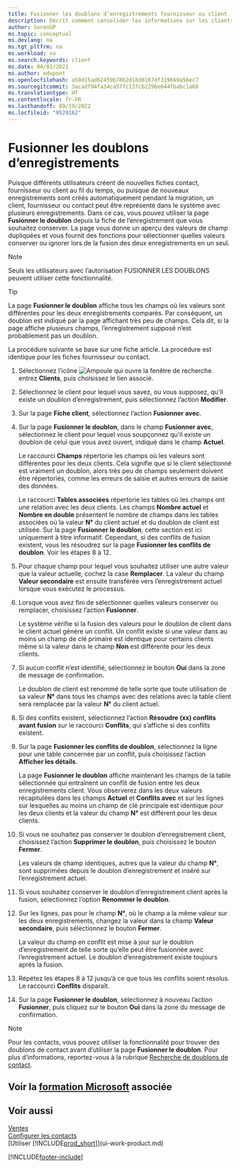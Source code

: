 ```yaml
---
title: Fusionner les doublons d’enregistrements fournisseur ou client
description: Décrit comment consolider les informations sur les clients ou les fournisseurs lorsque vous avez des entrées en double pour certains.
author: SorenGP
ms.topic: conceptual
ms.devlang: na
ms.tgt_pltfrm: na
ms.workload: na
ms.search.keywords: client
ms.date: 04/01/2021
ms.author: edupont
ms.openlocfilehash: a50d15ad62459b78b2d18d8167df319669a56ec7
ms.sourcegitcommit: 3acadf94fa34ca57fc137cb2296e644fbabc1a60
ms.translationtype: HT
ms.contentlocale: fr-FR
ms.lasthandoff: 09/19/2022
ms.locfileid: "9529162"
---
```

# <a name="merge-duplicate-records"></a>Fusionner les doublons d’enregistrements

Puisque différents utilisateurs créent de nouvelles fiches contact, fournisseur ou client au fil du temps, ou puisque de nouveaux enregistrements sont créés automatiquement pendant la migration, un client, fournisseur ou contact peut être représenté dans le système avec plusieurs enregistrements. Dans ce cas, vous pouvez utiliser la page **Fusionner le doublon** depuis la fiche de l’enregistrement que vous souhaitez conserver. La page vous donne un aperçu des valeurs de champ dupliquées et vous fournit des fonctions pour sélectionner quelles valeurs conserver ou ignorer lors de la fusion des deux enregistrements en un seul.

> [!NOTE]
> Seuls les utilisateurs avec l’autorisation FUSIONNER LES DOUBLONS peuvent utiliser cette fonctionnalité.

> [!TIP]
> La page **Fusionner le doublon** affiche tous les champs où les valeurs sont différentes pour les deux enregistrements comparés. Par conséquent, un doublon est indiqué par la page affichant très peu de champs. Cela dit, si la page affiche plusieurs champs, l’enregistrement supposé n’est probablement pas un doublon.

La procédure suivante se base sur une fiche article. La procédure est identique pour les fiches fournisseur ou contact.

1. Sélectionnez l’icône ![Ampoule qui ouvre la fenêtre de recherche.](media/ui-search/search_small.png "Dites-moi ce que vous voulez faire") entrez **Clients**, puis choisissez le lien associé.
2. Sélectionnez le client pour lequel vous savez, ou vous supposez, qu’il existe un doublon d’enregistrement, puis sélectionnez l’action **Modifier**.
3. Sur la page **Fiche client**, sélectionnez l’action **Fusionner avec**.
4. Sur la page **Fusionner le doublon**, dans le champ **Fusionner avec**, sélectionnez le client pour lequel vous soupçonnez qu’il existe un doublon de celui que vous avez ouvert, indiqué dans le champ **Actuel**.

    Le raccourci **Champs** répertorie les champs où les valeurs sont différentes pour les deux clients. Cela signifie que si le client sélectionné est vraiment un doublon, alors très peu de champs seulement doivent être répertoriés, comme les erreurs de saisie et autres erreurs de saisie des données.

    Le raccourci **Tables associées** répertorie les tables où les champs ont une relation avec les deux clients. Les champs **Nombre actuel** et **Nombre en double** présentent le nombre de champs dans les tables associées où la valeur **N°** du client actuel et du doublon de client est utilisée. Sur la page **Fusionner le doublon**, cette section est ici uniquement à titre informatif. Cependant, si des conflits de fusion existent, vous les résoudrez sur la page **Fusionner les conflits de doublon**. Voir les étapes 8 à 12.   

5. Pour chaque champ pour lequel vous souhaitez utiliser une autre valeur que la valeur actuelle, cochez la case **Remplacer**. La valeur du champ **Valeur secondaire** est ensuite transférée vers l’enregistrement actuel lorsque vous exécutez le processus.
6. Lorsque vous avez fini de sélectionner quelles valeurs conserver ou remplacer, choisissez l’action **Fusionner**.

    Le système vérifie si la fusion des valeurs pour le doublon de client dans le client actuel génère un conflit. Un conflit existe si une valeur dans au moins un champ de clé primaire est identique pour certains clients même si la valeur dans le champ **Non** est différente pour les deux clients.

7. Si aucun conflit n’est identifié, sélectionnez le bouton **Oui** dans la zone de message de confirmation.

    Le doublon de client est renommé de telle sorte que toute utilisation de sa valeur **N°** dans tous les champs avec des relations avec la table client sera remplacée par la valeur **N°** du client actuel.
8. Si des conflits existent, sélectionnez l’action **Résoudre (xx) conflits avant fusion** sur le raccourci **Conflits**, qui s’affiche si des conflits existent.
9. Sur la page **Fusionner les conflits de doublon**, sélectionnez la ligne pour une table concernée par un conflit, puis choisissez l’action **Afficher les détails**.

    La page **Fusionner le doublon** affiche maintenant les champs de la table sélectionnée qui entraînent un conflit de fusion entre les deux enregistrements client. Vous observerez dans les deux valeurs récapitulées dans les champs **Actuel** et **Conflits avec** et sur les lignes sur lesquelles au moins un champ de clé principale est identique pour les deux clients et la valeur du champ **N°** est différent pour les deux clients.   
10. Si vous ne souhaitez pas conserver le doublon d’enregistrement client, choisissez l’action **Supprimer le doublon**, puis choisissez le bouton **Fermer**.

    Les valeurs de champ identiques, autres que la valeur du champ **N°**, sont supprimées depuis le doublon d’enregistrement et inséré sur l’enregistrement actuel.
11. Si vous souhaitez conserver le doublon d’enregistrement client après la fusion, sélectionnez l’option **Renommer le doublon**.
12. Sur les lignes, pas pour le champ **N°**, où le champ a la même valeur sur les deux enregistrements, changez la valeur dans la champ **Valeur secondaire**, puis sélectionnez le bouton **Fermer**.

    La valeur du champ en conflit est mise à jour sur le doublon d’enregistrement de telle sorte qu’elle peut être fusionnée avec l’enregistrement actuel. Le doublon d’enregistrement existe toujours après la fusion.
13. Répétez les étapes 8 à 12 jusqu’à ce que tous les conflits soient résolus. Le raccourci **Conflits** disparaît.
14. Sur la page **Fusionner le doublon**, sélectionnez à nouveau l’action **Fusionner**, puis cliquez sur le bouton **Oui** dans la zone du message de confirmation.

> [!NOTE]
> Pour les contacts, vous pouvez utiliser la fonctionnalité pour trouver des doublons de contact avant d’utiliser la page **Fusionner le doublon**. Pour plus d’informations, reportez-vous à la rubrique [Recherche de doublons de contact](marketing-setup-contacts.md#searching-for-duplicate-contacts).

## <a name="see-related-microsoft-training"></a>Voir la [formation Microsoft](/training/modules/trade-master-data-dynamics-365-business-central/) associée

## <a name="see-also"></a>Voir aussi

[Ventes](sales-manage-sales.md)  
[Configurer les contacts](marketing-setup-contacts.md)  
[Utiliser [!INCLUDE[prod_short](includes/prod_short.md)]](ui-work-product.md)


[!INCLUDE[footer-include](includes/footer-banner.md)]
